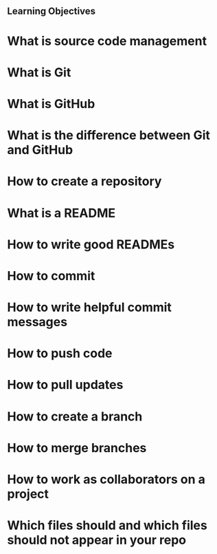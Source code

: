 ## Learning Objectives

  # What is source code management
  # What is Git
  # What is GitHub
  # What is the difference between Git and GitHub
  # How to create a repository
  # What is a README
  # How to write good READMEs
  # How to commit
  # How to write helpful commit messages
  # How to push code
  # How to pull updates
  # How to create a branch
  # How to merge branches
  # How to work as collaborators on a project
  # Which files should and which files should not appear in your repo

